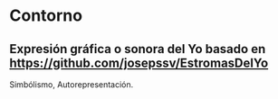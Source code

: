 # Contorno

## Expresión gráfica o sonora del Yo basado en https://github.com/josepssv/EstromasDelYo

Simbólismo, Autorepresentación.
